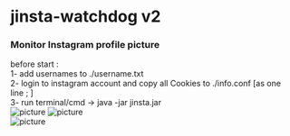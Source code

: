# jinsta-watchdog v2
### Monitor Instagram profile picture </br>

before start :</br>
1- add usernames to ./username.txt</br>
2- login to instagram account and copy all Cookies to ./info.conf [as one line ; ]</br>
3- run terminal/cmd -> java -jar jinsta.jar</br>
![picture]("./screenshots/console.jpg") ![picture]("/screenshots/files-struct.jpg")</br>
![picture]("./screenshots/main.jpg")
